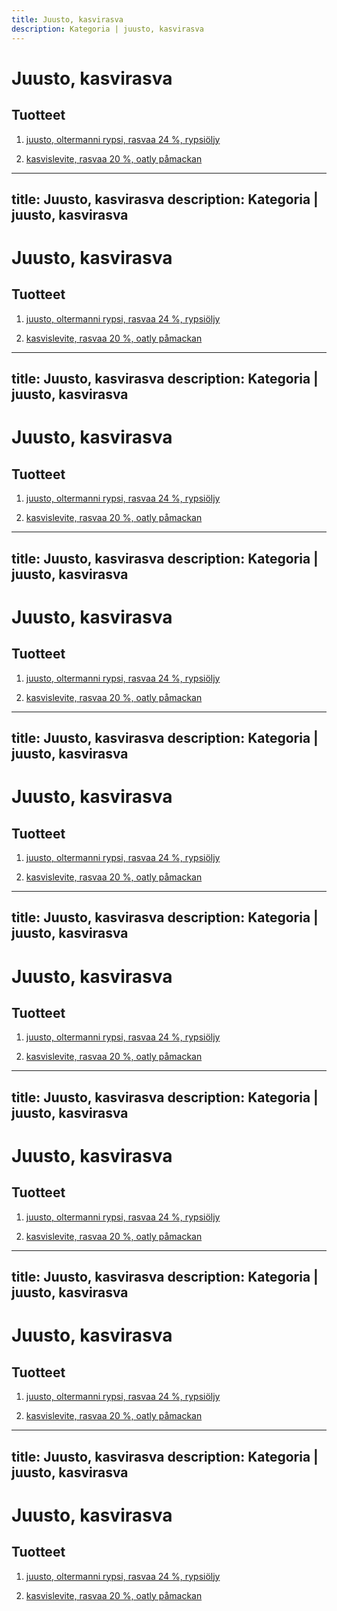 ```yaml
---
title: Juusto, kasvirasva
description: Kategoria | juusto, kasvirasva
---
```


# Juusto, kasvirasva

## Tuotteet

1. [juusto, oltermanni rypsi, rasvaa 24 %, rypsiöljy](/juusto-oltermanni-rypsi-rasvaa-24-rypsioljy)

1. [kasvislevite, rasvaa 20 %, oatly påmackan](/kasvislevite-rasvaa-20-oatly-påmackan)
---
title: Juusto, kasvirasva
description: Kategoria | juusto, kasvirasva
---

# Juusto, kasvirasva

## Tuotteet

1. [juusto, oltermanni rypsi, rasvaa 24 %, rypsiöljy](/juusto-oltermanni-rypsi-rasvaa-24-rypsioljy)

1. [kasvislevite, rasvaa 20 %, oatly påmackan](/kasvislevite-rasvaa-20-oatly-påmackan)
---
title: Juusto, kasvirasva
description: Kategoria | juusto, kasvirasva
---

# Juusto, kasvirasva

## Tuotteet

1. [juusto, oltermanni rypsi, rasvaa 24 %, rypsiöljy](/juusto-oltermanni-rypsi-rasvaa-24-rypsioljy)

1. [kasvislevite, rasvaa 20 %, oatly påmackan](/kasvislevite-rasvaa-20-oatly-påmackan)
---
title: Juusto, kasvirasva
description: Kategoria | juusto, kasvirasva
---

# Juusto, kasvirasva

## Tuotteet

1. [juusto, oltermanni rypsi, rasvaa 24 %, rypsiöljy](/juusto-oltermanni-rypsi-rasvaa-24-rypsioljy)

1. [kasvislevite, rasvaa 20 %, oatly påmackan](/kasvislevite-rasvaa-20-oatly-påmackan)
---
title: Juusto, kasvirasva
description: Kategoria | juusto, kasvirasva
---

# Juusto, kasvirasva

## Tuotteet

1. [juusto, oltermanni rypsi, rasvaa 24 %, rypsiöljy](/juusto-oltermanni-rypsi-rasvaa-24-rypsioljy)

1. [kasvislevite, rasvaa 20 %, oatly påmackan](/kasvislevite-rasvaa-20-oatly-påmackan)
---
title: Juusto, kasvirasva
description: Kategoria | juusto, kasvirasva
---

# Juusto, kasvirasva

## Tuotteet

1. [juusto, oltermanni rypsi, rasvaa 24 %, rypsiöljy](/juusto-oltermanni-rypsi-rasvaa-24-rypsioljy)

1. [kasvislevite, rasvaa 20 %, oatly påmackan](/kasvislevite-rasvaa-20-oatly-påmackan)
---
title: Juusto, kasvirasva
description: Kategoria | juusto, kasvirasva
---

# Juusto, kasvirasva

## Tuotteet

1. [juusto, oltermanni rypsi, rasvaa 24 %, rypsiöljy](/juusto-oltermanni-rypsi-rasvaa-24-rypsioljy)

1. [kasvislevite, rasvaa 20 %, oatly påmackan](/kasvislevite-rasvaa-20-oatly-påmackan)
---
title: Juusto, kasvirasva
description: Kategoria | juusto, kasvirasva
---

# Juusto, kasvirasva

## Tuotteet

1. [juusto, oltermanni rypsi, rasvaa 24 %, rypsiöljy](/juusto-oltermanni-rypsi-rasvaa-24-rypsioljy)

1. [kasvislevite, rasvaa 20 %, oatly påmackan](/kasvislevite-rasvaa-20-oatly-påmackan)
---
title: Juusto, kasvirasva
description: Kategoria | juusto, kasvirasva
---

# Juusto, kasvirasva

## Tuotteet

1. [juusto, oltermanni rypsi, rasvaa 24 %, rypsiöljy](/juusto-oltermanni-rypsi-rasvaa-24-rypsioljy)

1. [kasvislevite, rasvaa 20 %, oatly påmackan](/kasvislevite-rasvaa-20-oatly-påmackan)
